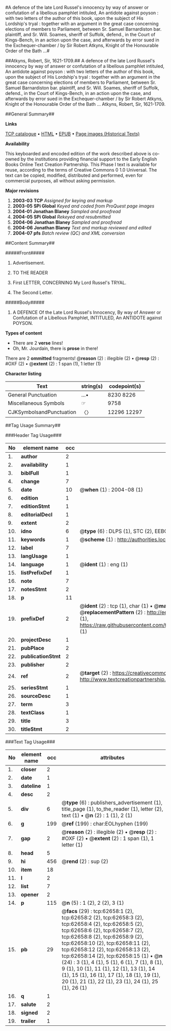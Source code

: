 #A defence of the late Lord Russel's innocency by way of answer or confutation of a libellous pamphlet intituled, An antidote against poyson : with two letters of the author of this book, upon the subject of His Lordship's tryal : together with an argument in the great case concerning elections of members to Parliament, between Sr. Samuel Barnardiston bar. plaintiff, and Sr. Will. Soames, sheriff of Suffolk, defend., in the Court of Kings-Bench, in an action upon the case, and afterwards by error sued in the Exchequer-chamber / by Sir Robert Atkyns, Knight of the Honourable Order of the Bath ...#

##Atkyns, Robert, Sir, 1621-1709.##
A defence of the late Lord Russel's innocency by way of answer or confutation of a libellous pamphlet intituled, An antidote against poyson : with two letters of the author of this book, upon the subject of His Lordship's tryal : together with an argument in the great case concerning elections of members to Parliament, between Sr. Samuel Barnardiston bar. plaintiff, and Sr. Will. Soames, sheriff of Suffolk, defend., in the Court of Kings-Bench, in an action upon the case, and afterwards by error sued in the Exchequer-chamber / by Sir Robert Atkyns, Knight of the Honourable Order of the Bath ...
Atkyns, Robert, Sir, 1621-1709.

##General Summary##

**Links**

[TCP catalogue](http://www.ota.ox.ac.uk/tcp/)  • 
[HTML](http://tei.it.ox.ac.uk/tcp/Texts-HTML/free/A26/A26140.html)  • 
[EPUB](http://tei.it.ox.ac.uk/tcp/Texts-EPUB/free/A26/A26140.epub) • 
[Page images (Historical Texts)](https://data.historicaltexts.jisc.ac.uk/view?pubId=eebo-12499825e&pageId=eebo-12499825e-62658-1)

**Availability**

This keyboarded and encoded edition of the
	       work described above is co-owned by the institutions
	       providing financial support to the Early English Books
	       Online Text Creation Partnership. This Phase I text is
	       available for reuse, according to the terms of Creative
	       Commons 0 1.0 Universal. The text can be copied,
	       modified, distributed and performed, even for
	       commercial purposes, all without asking permission.

**Major revisions**

1. __2003-03__ __TCP__ *Assigned for keying and markup*
1. __2003-05__ __SPi Global__ *Keyed and coded from ProQuest page images*
1. __2004-01__ __Jonathan Blaney__ *Sampled and proofread*
1. __2004-05__ __SPi Global__ *Rekeyed and resubmitted*
1. __2004-06__ __Jonathan Blaney__ *Sampled and proofread*
1. __2004-06__ __Jonathan Blaney__ *Text and markup reviewed and edited*
1. __2004-07__ __pfs__ *Batch review (QC) and XML conversion*

##Content Summary##

#####Front#####

1. Advertisement.

1. TO THE READER

1. First LETTER, CONCERNING My Lord Russel's TRYAL.

1. The Second Letter.

#####Body#####

1. A DEFENCE Of the Late Lord Russel's Innocency, By way of Answer or Confutation of a Libellous Pamphlet, INTITULED, An ANTIDOTE against POYSON.

**Types of content**

  * There are 2 **verse** lines!
  * Oh, Mr. Jourdain, there is **prose** in there!

There are 2 **ommitted** fragments! 
 @__reason__ (2) : illegible (2)  •  @__resp__ (2) : #OXF (2)  •  @__extent__ (2) : 1 span (1), 1 letter (1)

**Character listing**


|Text|string(s)|codepoint(s)|
|---|---|---|
|General Punctuation|…•|8230 8226|
|Miscellaneous Symbols|☞|9758|
|CJKSymbolsandPunctuation|〈〉|12296 12297|

##Tag Usage Summary##

###Header Tag Usage###

|No|element name|occ|attributes|
|---|---|---|---|
|1.|__author__|2||
|2.|__availability__|1||
|3.|__biblFull__|1||
|4.|__change__|7||
|5.|__date__|10| @__when__ (1) : 2004-08 (1)|
|6.|__edition__|1||
|7.|__editionStmt__|1||
|8.|__editorialDecl__|1||
|9.|__extent__|2||
|10.|__idno__|6| @__type__ (6) : DLPS (1), STC (2), EEBO-CITATION (1), OCLC (1), VID (1)|
|11.|__keywords__|1| @__scheme__ (1) : http://authorities.loc.gov/ (1)|
|12.|__label__|7||
|13.|__langUsage__|1||
|14.|__language__|1| @__ident__ (1) : eng (1)|
|15.|__listPrefixDef__|1||
|16.|__note__|7||
|17.|__notesStmt__|2||
|18.|__p__|11||
|19.|__prefixDef__|2| @__ident__ (2) : tcp (1), char (1)  •  @__matchPattern__ (2) : ([0-9\-]+):([0-9IVX]+) (1), (.+) (1)  •  @__replacementPattern__ (2) : http://eebo.chadwyck.com/downloadtiff?vid=$1&page=$2 (1), https://raw.githubusercontent.com/textcreationpartnership/Texts/master/tcpchars.xml#$1 (1)|
|20.|__projectDesc__|1||
|21.|__pubPlace__|2||
|22.|__publicationStmt__|2||
|23.|__publisher__|2||
|24.|__ref__|2| @__target__ (2) : https://creativecommons.org/publicdomain/zero/1.0/ (1), http://www.textcreationpartnership.org/docs/. (1)|
|25.|__seriesStmt__|1||
|26.|__sourceDesc__|1||
|27.|__term__|3||
|28.|__textClass__|1||
|29.|__title__|3||
|30.|__titleStmt__|2||


###Text Tag Usage###

|No|element name|occ|attributes|
|---|---|---|---|
|1.|__closer__|2||
|2.|__date__|1||
|3.|__dateline__|1||
|4.|__desc__|2||
|5.|__div__|6| @__type__ (6) : publishers_advertisement (1), title_page (1), to_the_reader (1), letter (2), text (1)  •  @__n__ (2) : 1 (1), 2 (1)|
|6.|__g__|199| @__ref__ (199) : char:EOLhyphen (199)|
|7.|__gap__|2| @__reason__ (2) : illegible (2)  •  @__resp__ (2) : #OXF (2)  •  @__extent__ (2) : 1 span (1), 1 letter (1)|
|8.|__head__|5||
|9.|__hi__|456| @__rend__ (2) : sup (2)|
|10.|__item__|18||
|11.|__l__|2||
|12.|__list__|7||
|13.|__opener__|2||
|14.|__p__|115| @__n__ (5) : 1 (2), 2 (2), 3 (1)|
|15.|__pb__|29| @__facs__ (29) : tcp:62658:1 (2), tcp:62658:2 (2), tcp:62658:3 (2), tcp:62658:4 (2), tcp:62658:5 (2), tcp:62658:6 (2), tcp:62658:7 (2), tcp:62658:8 (2), tcp:62658:9 (2), tcp:62658:10 (2), tcp:62658:11 (2), tcp:62658:12 (2), tcp:62658:13 (2), tcp:62658:14 (2), tcp:62658:15 (1)  •  @__n__ (24) : 3 (1), 4 (1), 5 (1), 6 (1), 7 (1), 8 (1), 9 (1), 10 (1), 11 (1), 12 (1), 13 (1), 14 (1), 15 (1), 16 (1), 17 (1), 18 (1), 19 (1), 20 (1), 21 (1), 22 (1), 23 (1), 24 (1), 25 (1), 26 (1)|
|16.|__q__|1||
|17.|__salute__|2||
|18.|__signed__|2||
|19.|__trailer__|1||
